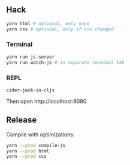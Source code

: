 ## Hack

```bash
yarn html # optional, only once
yarn css # optional, only if css changed
```

### Terminal

```bash
yarn run js-server
yarn run watch-js # in separate terminal tab
```

### REPL

```emacs
cider-jack-in-cljs
```

Then open http://localhost:8080

## Release

Compile with optimizations:

```bash
yarn --prod compile-js
yarn --prod html
yarn --prod css
```

